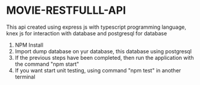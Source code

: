 # MOVIE-RESTFULLL-API
This api created using express js with typescript programming language, knex js for interaction with database and postgresql for database

1. NPM Install
2. Import dump database on yur database, this database using postgresql
3. If the previous steps have been completed, then run the application with the command "npm start"
4. If you want start unit testing, using command "npm test" in another terminal
